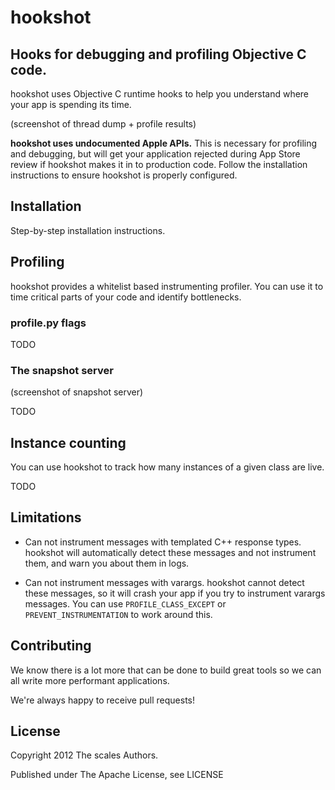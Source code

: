 # hookshot

## Hooks for debugging and profiling Objective C code.

hookshot uses Objective C runtime hooks to help you understand where your app is spending its time.

(screenshot of thread dump + profile results)

**hookshot uses undocumented Apple APIs.**  This is necessary for profiling and debugging, but will get your application rejected during App Store review if hookshot makes it in to production code.  Follow the installation instructions to ensure hookshot is properly configured.

## Installation

Step-by-step installation instructions.

## Profiling

hookshot provides a whitelist based instrumenting profiler.  You can use it to time critical parts of your code and identify bottlenecks.

### profile.py flags

TODO

### The snapshot server

(screenshot of snapshot server)

TODO

## Instance counting

You can use hookshot to track how many instances of a given class are live.

TODO

## Limitations

* Can not instrument messages with templated C++ response types.  hookshot will automatically detect these messages and not instrument them, and warn you about them in logs.

* Can not instrument messages with varargs.  hookshot cannot detect these messages, so it will crash your app if you try to instrument varargs messages.  You can use `PROFILE_CLASS_EXCEPT` or `PREVENT_INSTRUMENTATION` to work around this.

## Contributing

We know there is a lot more that can be done to build great tools so we can all write more performant applications.

We're always happy to receive pull requests!

## License

Copyright 2012 The scales Authors.

Published under The Apache License, see LICENSE
